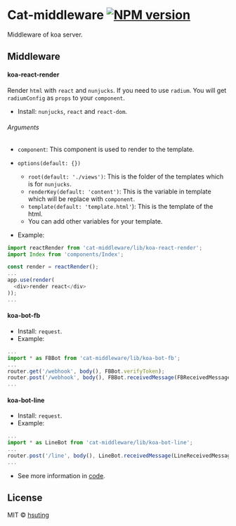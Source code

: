 # Cat-middleware [![NPM version][npm-image]][npm-url]
Middleware of koa server.

## Middleware
#### koa-react-render
Render `html` with `react` and `nunjucks`. If you need to use `radium`. You will get `radiumConfig` as `props` to your `component`.

- Install: `nunjucks`, `react` and `react-dom`.

###### Arguments
- `component`: This component is used to render to the template.
- `options(default: {})`
  - `root(default: './views')`: This is the folder of the templates which is for `nunjucks`.
  - `renderKey(default: 'content')`: This is the variable in template which will be replace with `component`.
  - `template(default: 'template.html'`): This is the template of the html.
  - You can add other variables for your template.

- Example:

```js
import reactRender from 'cat-middleware/lib/koa-react-render';
import Index from 'components/Index';

const render = reactRender();
...
app.use(render(
  <div>render react</div>
));
...
```

#### koa-bot-fb
- Install: `request`.
- Example:

```js
...
import * as FBBot from 'cat-middleware/lib/koa-bot-fb';
...
router.get('/webhook', body(), FBBot.verifyToken);
router.post('/webhook', body(), FBBot.receivedMessage(FBReceivedMessage));
...
```

#### koa-bot-line
- Install: `request`.
- Example:

```js
...
import * as LineBot from 'cat-middleware/lib/koa-bot-line';
...
router.post('/line', body(), LineBot.receivedMessage(LineReceivedMessage));
...
```

- See more information in [code](./src).

## License
MIT © [hsuting](http://hsuting.com)

[npm-image]: https://badge.fury.io/js/cat-middleware.svg
[npm-url]: https://npmjs.org/package/cat-middleware
